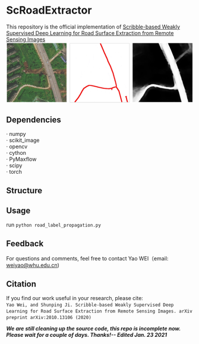 # ScRoadExtractor
This repository is the official implementation of [Scribble-based Weakly Supervised Deep Learning for Road Surface Extraction from Remote Sensing Images](https://arxiv.org/abs/2010.13106)  
![image](https://github.com/weiyao1996/weiyao1996.github.io/blob/master/img/xxxx.png)  
## Dependencies  
· numpy  
· scikit_image  
· opencv  
· cython  
· PyMaxflow  
· scipy  
· torch  
## Structure  
  
## Usage  
run `python road_label_propagation.py`  
## Feedback  
For questions and comments, feel free to contact Yao WEI（email: weiyao@whu.edu.cn)
## Citation  
If you find our work useful in your research, please cite:  
`Yao Wei, and Shunping Ji. Scribble-based Weakly Supervised Deep Learning for Road Surface Extraction from Remote Sensing Images. arXiv preprint arXiv:2010.13106 (2020)`  
  
***We are still cleaning up the source code, this repo is incomplete now. Please wait for a couple of days. Thanks!-- Edited Jan. 23 2021***
